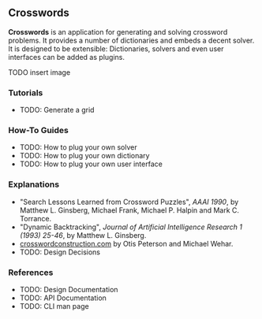 ## Crosswords

**Crosswords** is an application for generating and solving crossword problems.
It provides a number of dictionaries and embeds a decent solver.
It is designed to be extensible: Dictionaries, solvers and even user interfaces can be added as
plugins.

TODO insert image

### Tutorials

* TODO: Generate a grid

### How-To Guides

* TODO: How to plug your own solver
* TODO: How to plug your own dictionary
* TODO: How to plug your own user interface

### Explanations

* "Search Lessons Learned from Crossword Puzzles", _AAAI 1990_, by Matthew L. Ginsberg, Michael
  Frank, Michael P. Halpin and Mark C. Torrance.
* "Dynamic Backtracking", _Journal of Artificial Intelligence Research 1 (1993) 25-46_, by Matthew
  L. Ginsberg.
* [crosswordconstruction.com](https://www.crosswordconstruction.com/) by Otis Peterson and
  Michael Wehar.
* TODO: Design Decisions

### References

* TODO: Design Documentation
* TODO: API Documentation
* TODO: CLI man page
